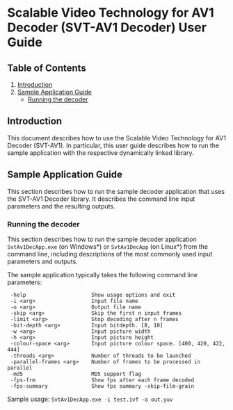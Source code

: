 # Scalable Video Technology for AV1 Decoder (SVT-AV1 Decoder) User Guide

## Table of Contents

1. [Introduction](#introduction)
2. [Sample Application Guide](#sample-application-guide)
    - [Running the decoder](#running-the-decoder)

## Introduction

This document describes how to use the Scalable Video Technology for AV1 Decoder (SVT-AV1). In particular, this user guide describes how to run the sample application with the respective dynamically linked library.

## Sample Application Guide

This section describes how to run the sample decoder application that uses the SVT-AV1 Decoder library. It describes the command line input parameters and the resulting outputs.

### Running the decoder

This section describes how to run the sample decoder application `SvtAv1DecApp.exe` (on Windows\*) or `SvtAv1DecApp` (on Linux\*) from the command line, including descriptions of the most commonly used input parameters and outputs.

The sample application typically takes the following command line parameters:

``` none
 -help                     Show usage options and exit
 -i <arg>                  Input file name
 -o <arg>                  Output file name
 -skip <arg>               Skip the first n input frames
 -limit <arg>              Stop decoding after n frames
 -bit-depth <arg>          Input bitdepth. [8, 10]
 -w <arg>                  Input picture width
 -h <arg>                  Input picture height
 -colour-space <arg>       Input picture colour space. [400, 420, 422, 444]
 -threads <arg>            Number of threads to be launched
 -parallel-frames <arg>    Number of frames to be processed in parallel
 -md5                      MD5 support flag
 -fps-frm                  Show fps after each frame decoded
 -fps-summary              Show fps summary -skip-film-grain
```

Sample usage: `SvtAv1DecApp.exe -i test.ivf -o out.yuv`

